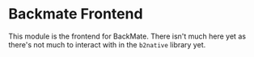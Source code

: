 # Backmate Frontend

This module is the frontend for BackMate. There isn't much here yet as there's not much to interact with in the
`b2native` library yet.